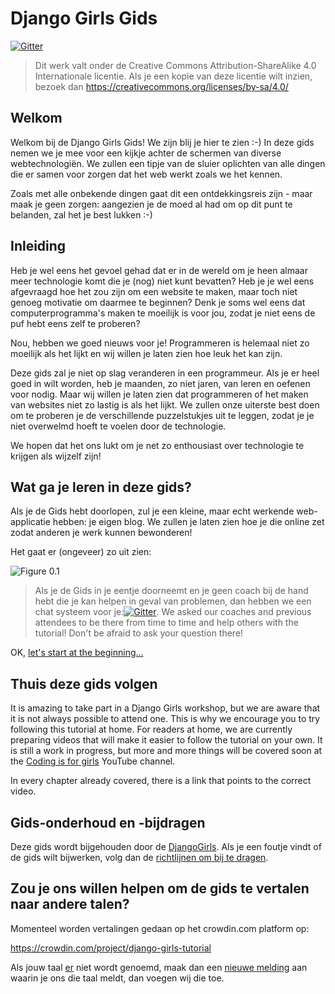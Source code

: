 # Django Girls Gids

[![Gitter](https://badges.gitter.im/DjangoGirls/tutorial.svg)](https://gitter.im/DjangoGirls/tutorial)

> Dit werk valt onder de Creative Commons Attribution-ShareAlike 4.0 Internationale licentie. Als je een kopie van deze licentie wilt inzien, bezoek dan https://creativecommons.org/licenses/by-sa/4.0/

## Welkom

Welkom bij de Django Girls Gids! We zijn blij je hier te zien :-) In deze gids nemen we je mee voor een kijkje achter de schermen van diverse webtechnologiën. We zullen een tipje van de sluier oplichten van alle dingen die er samen voor zorgen dat het web werkt zoals we het kennen.

Zoals met alle onbekende dingen gaat dit een ontdekkingsreis zijn - maar maak je geen zorgen: aangezien je de moed al had om op dit punt te belanden, zal het je best lukken :-)

## Inleiding

Heb je wel eens het gevoel gehad dat er in de wereld om je heen almaar meer technologie komt die je (nog) niet kunt bevatten? Heb je je wel eens afgevraagd hoe het zou zijn om een website te maken, maar toch niet genoeg motivatie om daarmee te beginnen? Denk je soms wel eens dat computerprogramma's maken te moeilijk is voor jou, zodat je niet eens de puf hebt eens zelf te proberen?

Nou, hebben we goed nieuws voor je! Programmeren is helemaal niet zo moeilijk als het lijkt en wij willen je laten zien hoe leuk het kan zijn.

Deze gids zal je niet op slag veranderen in een programmeur. Als je er heel goed in wilt worden, heb je maanden, zo niet jaren, van leren en oefenen voor nodig. Maar wij willen je laten zien dat programmeren of het maken van websites niet zo lastig is als het lijkt. We zullen onze uiterste best doen om te proberen je de verschillende puzzelstukjes uit te leggen, zodat je je niet overwelmd hoeft te voelen door de technologie.

We hopen dat het ons lukt om je net zo enthousiast over technologie te krijgen als wijzelf zijn!

## Wat ga je leren in deze gids?

Als je de Gids hebt doorlopen, zul je een kleine, maar echt werkende web-applicatie hebben: je eigen blog. We zullen je laten zien hoe je die online zet zodat anderen je werk kunnen bewonderen!

Het gaat er (ongeveer) zo uit zien:

![Figure 0.1](images/application.png)

> Als je de Gids in je eentje doorneemt en je geen coach bij de hand hebt die je kan helpen in geval van problemen, dan hebben we een chat systeem voor je:[![Gitter](https://badges.gitter.im/DjangoGirls/tutorial.svg)](https://gitter.im/DjangoGirls/tutorial). We asked our coaches and previous attendees to be there from time to time and help others with the tutorial! Don't be afraid to ask your question there!

OK, [let's start at the beginning…](./how_the_internet_works/README.md)

## Thuis deze gids volgen

It is amazing to take part in a Django Girls workshop, but we are aware that it is not always possible to attend one. This is why we encourage you to try following this tutorial at home. For readers at home, we are currently preparing videos that will make it easier to follow the tutorial on your own. It is still a work in progress, but more and more things will be covered soon at the [Coding is for girls](https://www.youtube.com/channel/UC0hNd2uW8jTR5K3KBzRuG2A/feed) YouTube channel.

In every chapter already covered, there is a link that points to the correct video.

## Gids-onderhoud en -bijdragen

Deze gids wordt bijgehouden door de [DjangoGirls](https://djangogirls.org/). Als je een foutje vindt of de gids wilt bijwerken, volg dan de [richtlijnen om bij te dragen](https://github.com/DjangoGirls/tutorial/blob/master/README.md).

## Zou je ons willen helpen om de gids te vertalen naar andere talen?

Momenteel worden vertalingen gedaan op het crowdin.com platform op:

https://crowdin.com/project/django-girls-tutorial

Als jouw taal [er](https://crowdin.com/) niet wordt genoemd, maak dan een [nieuwe melding](https://github.com/DjangoGirls/tutorial/issues/new) aan waarin je ons die taal meldt, dan voegen wij die toe.